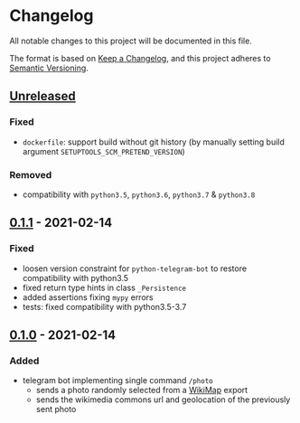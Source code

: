 # Changelog
All notable changes to this project will be documented in this file.

The format is based on [Keep a Changelog](https://keepachangelog.com/en/1.0.0/),
and this project adheres to [Semantic Versioning](https://semver.org/spec/v2.0.0.html).

## [Unreleased]
### Fixed
- `dockerfile`: support build without git history
  (by manually setting build argument `SETUPTOOLS_SCM_PRETEND_VERSION`)

### Removed
- compatibility with `python3.5`, `python3.6`, `python3.7` & `python3.8`

## [0.1.1] - 2021-02-14
### Fixed
- loosen version constraint for `python-telegram-bot` to restore compatibility with python3.5
- fixed return type hints in class `_Persistence`
- added assertions fixing `mypy` errors
- tests: fixed compatibility with python3.5-3.7

## [0.1.0] - 2021-02-14
### Added
- telegram bot implementing single command `/photo`
  - sends a photo randomly selected from a [WikiMap](https://de.wikipedia.org/wiki/Benutzer:DB111/Tools#WikiMap) export
  - sends the wikimedia commons url and geolocation of the previously sent photo

[Unreleased]: https://github.com/fphammerle/location-guessing-game-telegram-bot/compare/v0.1.1...HEAD
[0.1.1]: https://github.com/fphammerle/location-guessing-game-telegram-bot/compare/v0.1.0...v0.1.1
[0.1.0]: https://github.com/fphammerle/location-guessing-game-telegram-bot/releases/tag/v0.1.0

